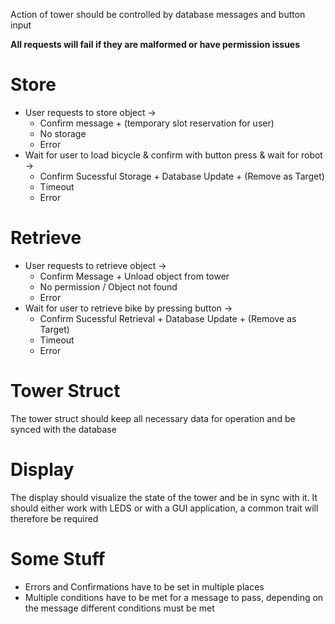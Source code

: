Action of tower should be controlled by database messages and button input

**All requests will fail if they are malformed or have permission issues**

# Store

- User requests to store object ->
  - Confirm message + (temporary slot reservation for user)
  - No storage
  - Error
- Wait for user to load bicycle & confirm with button press & wait for robot ->
  - Confirm Sucessful Storage + Database Update + (Remove as Target)
  - Timeout
  - Error

# Retrieve

- User requests to retrieve object ->
  - Confirm Message + Unload object from tower
  - No permission / Object not found
  - Error
- Wait for user to retrieve bike by pressing button ->
  - Confirm Sucessful Retrieval + Database Update + (Remove as Target)
  - Timeout
  - Error

# Tower Struct

The tower struct should keep all necessary data for operation and be synced with the database

# Display

The display should visualize the state of the tower and be in sync with it. It should either work with LEDS or with a GUI application, a common trait will therefore be required

# Some Stuff

- Errors and Confirmations have to be set in multiple places
- Multiple conditions have to be met for a message to pass, depending on the message different conditions must be met
